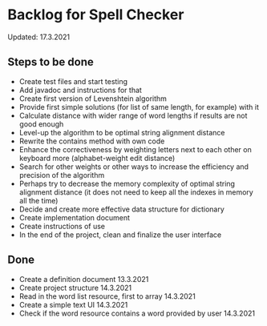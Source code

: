 # Backlog for Spell Checker

Updated: 17.3.2021

## Steps to be done

* Create test files and start testing
* Add javadoc and instructions for that
* Create first version of Levenshtein algorithm
* Provide first simple solutions (for list of same length, for example) with it
* Calculate distance with wider range of word lengths if results are not good enough
* Level-up the algorithm to be optimal string alignment distance
* Rewrite the contains method with own code
* Enhance the correctiveness by weighting letters next to each other on keyboard more (alphabet-weight edit distance)
* Search for other weights or other ways to increase the efficiency and precision of the algorithm
* Perhaps try to decrease the memory complexity of optimal string alignment distance (it does not need to keep all the indexes in memory all the time)
* Decide and create more effective data structure for dictionary
* Create implementation document
* Create instructions of use
* In the end of the project, clean and finalize the user interface

## Done

* Create a definition document 13.3.2021
* Create project structure 14.3.2021
* Read in the word list resource, first to array 14.3.2021
* Create a simple text UI 14.3.2021
* Check if the word resource contains a word provided by user 14.3.2021
